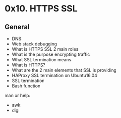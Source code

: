 # 0x10. HTTPS SSL

## General

+    DNS
+    Web stack debugging
+    What is HTTPS SSL 2 main roles
+    What is the purpose encrypting traffic
+    What SSL termination means
+    What is HTTPS?
+    What are the 2 main elements that SSL is providing
+    HAProxy SSL termination on Ubuntu16.04
+    SSL termination
+    Bash function

man or help:

+    awk
+    dig


